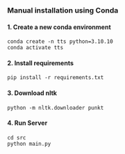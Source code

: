 ### Manual installation using Conda

#### 1. Create a new conda environment

```
conda create -n tts python=3.10.10
conda activate tts
```

#### 2. Install requirements

```
pip install -r requirements.txt
```

#### 3. Download nltk
```
python -m nltk.downloader punkt
```

#### 4. Run Server
```
cd src
python main.py
```